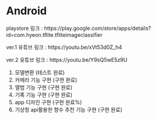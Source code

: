 # Android

<p>
playstore 링크 : https://play.google.com/store/apps/details?id=com.hyeon.tflite.tfliteimageclassifier
</p>

<p>
ver.1 유튜브 링크 : https://youtu.be/xVt53d0Z_h4
</p>

<p>
ver.2 유튜브 링크 : https://youtu.be/Y9sQ5wE5z9U
</p>


1. 모델변환 (테스트 완료)
2. 카메라 기능 구현 (구현 완료)
3. 앨범 기능 구현 (구현 완료)
4. 기록 기능 구현 (구현 완료)
5. app 디자인 구현 (구현 완료%)
6. 기상청 api활용한 향수 추천 기능 구현 (구현 완료)
